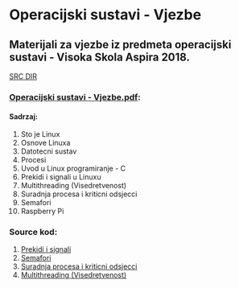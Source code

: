 # Operacijski sustavi - Vjezbe

## Materijali za vjezbe iz predmeta operacijski sustavi - Visoka Skola Aspira 2018.

[SRC DIR](https://bitbucket.org/divukman/operacijskisustavi-vjezbe/src)

### [Operacijski sustavi - Vjezbe.pdf](https://github.com/divukman/OperacijskiSustavi_Vjezbe/blob/master/Operacijski%20sustavi%20-%20Vje%C5%BEbe%201%20-%2010.pdf):
#### Sadrzaj:
1. Sto je Linux
2. Osnove Linuxa
3. Datotecni sustav
4. Procesi
5. Uvod u Linux programiranje - C
6. Prekidi i signali u Linuxu
7. Multithreading (Visedretvenost)
8. Suradnja procesa i kriticni odsjecci
9. Semafori
10. Raspberry Pi


### Source kod:
1. [Prekidi i signali](https://github.com/divukman/OperacijskiSustavi_Vjezbe/tree/master/PREKIDI_I_SIGNALI)
2. [Semafori](https://github.com/divukman/OperacijskiSustavi_Vjezbe/tree/master/SEMAFORI)
3. [Suradnja procesa i kriticni odsjecci](https://github.com/divukman/OperacijskiSustavi_Vjezbe/tree/master/SURADNJA_PROCESA_I_KRITICNI_ODSJECCI)
4. [Multithreading (Visedretvenost)](https://github.com/divukman/OperacijskiSustavi_Vjezbe/tree/master/VISEDRETVENOST)
